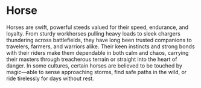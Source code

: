 # Horse

Horses are swift, powerful steeds valued for their speed, endurance, and loyalty. From sturdy workhorses pulling heavy loads to sleek chargers thundering across battlefields, they have long been trusted companions to travelers, farmers, and warriors alike. Their keen instincts and strong bonds with their riders make them dependable in both calm and chaos, carrying their masters through treacherous terrain or straight into the heart of danger. In some cultures, certain horses are believed to be touched by magic—able to sense approaching storms, find safe paths in the wild, or ride tirelessly for days without rest.



